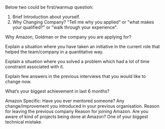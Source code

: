 Below two could be first/warmup question:
1. Brief Introduction about yourself.
2. Why Changing Company? "Tell me why you applied" or "what makes your qualified?" or "walk through your experience".


Why Amazon, Goldman or the company you are applying for?

Explain a situation where you have taken an initiative in the current role that helped the team/company in a quantitative way.

Explain a situation where you solved a problem which had a lot of time constraint associated with it.

Explain few answers in the previous interviews that you would like to change now.

What’s your biggest achievement in last 6 months?

Amazon Specific:
Have you ever mentored someone?
Any change/improvement you introduced in your previous organisation.
Reason for leaving the previous company
Reason for joining Amazon.
Are you aware of kind of projects being done at Amazon?
One of your biggest technical mistake.
